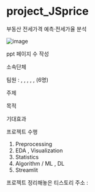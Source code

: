 # project_JSprice
부동산 전세가격 예측·전세가율 분석

![image](https://github.com/beimmersedin/project_JSprice/assets/126938212/e5982266-9298-4794-95a7-5c1462607837)



ppt 페이지 수 작성


소속단체

팀원 :    , , , , , (6명)

주제

목적

기대효과

프로젝트 수행 


1. Preprocessing
2. EDA , Visualization
3. Statistics
4. Algorithm / ML , DL
5. Streamlit

프로젝트 정리해놓은 티스토리 주소 : 
